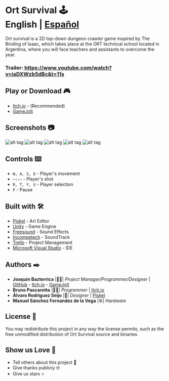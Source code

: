 # Ort Survival 🕹️ &nbsp; &nbsp;&nbsp;&nbsp;&nbsp;&nbsp;&nbsp;&nbsp;&nbsp;&nbsp;&nbsp;&nbsp;&nbsp;&nbsp;&nbsp;&nbsp;&nbsp;&nbsp;&nbsp;&nbsp;&nbsp;&nbsp;&nbsp;&nbsp;&nbsp;&nbsp;&nbsp;&nbsp;&nbsp;&nbsp;&nbsp;&nbsp;&nbsp;&nbsp;&nbsp;&nbsp;&nbsp;&nbsp;&nbsp;&nbsp;&nbsp;&nbsp; English | [Español](./README-Spanish.md)

Ort survival is a 2D top-down dungeon crawler game inspired by The Binding of Isaac, which takes place at the ORT technical school located in Argentina, where you will face teachers and assistants to overcome the year.
### **Trailer:** https://www.youtube.com/watch?v=iaDXWzb5dBc&t=11s

## Play or Download 🎮

* [Itch.io](https://jbazte.itch.io/ort-survival) - (Recommended)
* [GameJolt](https://gamejolt.com/games/Ort-Survival/327729)

## Screenshots 📷
![alt tag](https://img.itch.zone/aW1hZ2UvMjM2ODYyLzExMzEwMDgucG5n/250x600/gDPaQu.png)
![alt tag](https://img.itch.zone/aW1hZ2UvMjM2ODYyLzExMzEwMDcucG5n/250x600/U583LE.png)
![alt tag](https://img.itch.zone/aW1hZ2UvMjM2ODYyLzExMzQ3MTIucG5n/250x600/ETI0uY.png)
![alt tag](https://img.itch.zone/aW1hZ2UvMjM2ODYyLzExMzQ3MTQucG5n/250x600/KbEUTk.png)
![alt tag](https://img.itch.zone/aW1hZ2UvMjM2ODYyLzExMzQ3MTMucG5n/250x600/hge99X.png)

## Controls ⌨️
* `W, A, S, D` - Player's movement
* `⇦⇧⇩⇨` - Player's shot
* `R, T, Y, U` - Player selection
* `P` - Pause

## Built with 🛠️

* [Piskel](https://www.piskelapp.com/) - Art Editor
* [Unity](https://unity3d.com/es) - Game Engine
* [Freesound](https://freesound.org/) - Sound Effects
* [Incompetech](https://incompetech.com/) - SoundTrack
* [Trello](https://trello.com) - Project Management
* [Microsoft Visual Studio](https://visualstudio.microsoft.com) - IDE

## Authors ✒️

* **Joaquín Bazterrica** |👨‍💻| *Project Manager/Programmer/Designer* | [GitHub](https://github.com/JBazte) - [Itch.io](https://jbazte.itch.io/) - [GameJolt](https://jbazte.gamejolt.io)
* **Bruno Pascaretta** |👨‍💻| *Programmer* | [Itch.io](https://brunopasca.itch.io)
* **Álvaro Rodríguez Seijo** |🎨| *Designer* | [Piskel](https://www.piskelapp.com/user/6676387420176384)
* **Manuel Sánchez Fernandez de la Vega** |⚙️| *Hardware* 

## License 📄

You may redistribute this project in any way the license permits, such as the free unmodified distribution of Ort Survival source and binaries.

## Show us Love 🎁

* Tell others about this project 📢
* Give thanks publicly 🤓
* Give us stars ⭐
